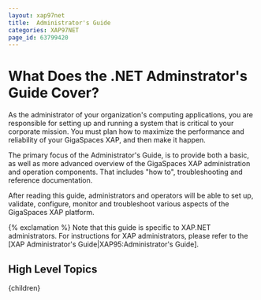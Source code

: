 ```yaml
---
layout: xap97net
title:  Administrator's Guide
categories: XAP97NET
page_id: 63799420
---
```


# What Does the .NET Adminstrator's Guide Cover?

As the administrator of your organization's computing applications, you are responsible for setting up and running a system that is critical to your corporate mission. You must plan how to maximize the performance and reliability of your GigaSpaces XAP, and then make it happen.

The primary focus of the Administrator's Guide, is to provide both a basic, as well as more advanced overview of the GigaSpaces XAP administration and operation components. That includes "how to", troubleshooting and reference documentation.

After reading this guide, administrators and operators will be able to set up, validate, configure, monitor and troubleshoot various aspects of the GigaSpaces XAP platform.

{% exclamation %} Note that this guide is specific to XAP.NET administrators. For instructions for XAP administrators, please refer to the [XAP Administrator's Guide|XAP95:Administrator's Guide].

## High Level Topics

{children}

